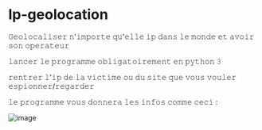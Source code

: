 # Ip-geolocation
𝙶𝚎𝚘𝚕𝚘𝚌𝚊𝚕𝚒𝚜𝚎𝚛 𝚗'𝚒𝚖𝚙𝚘𝚛𝚝𝚎 𝚚𝚞'𝚎𝚕𝚕𝚎 𝚒𝚙 𝚍𝚊𝚗𝚜 𝚕𝚎 𝚖𝚘𝚗𝚍𝚎 𝚎𝚝 𝚊𝚟𝚘𝚒𝚛 𝚜𝚘𝚗 𝚘𝚙𝚎𝚛𝚊𝚝𝚎𝚞𝚛

𝚕𝚊𝚗𝚌𝚎𝚛 𝚕𝚎 𝚙𝚛𝚘𝚐𝚛𝚊𝚖𝚖𝚎 𝚘𝚋𝚕𝚒𝚐𝚊𝚝𝚘𝚒𝚛𝚎𝚖𝚎𝚗𝚝 𝚎𝚗 𝚙𝚢𝚝𝚑𝚘𝚗 𝟹

𝚛𝚎𝚗𝚝𝚛𝚎𝚛 𝚕'𝚒𝚙 𝚍𝚎 𝚕𝚊 𝚟𝚒𝚌𝚝𝚒𝚖𝚎 𝚘𝚞 𝚍𝚞 𝚜𝚒𝚝𝚎 𝚚𝚞𝚎 𝚟𝚘𝚞𝚜 𝚟𝚘𝚞𝚕𝚎𝚛 𝚎𝚜𝚙𝚒𝚘𝚗𝚗𝚎𝚛/𝚛𝚎𝚐𝚊𝚛𝚍𝚎𝚛

𝚕𝚎 𝚙𝚛𝚘𝚐𝚛𝚊𝚖𝚖𝚎 𝚟𝚘𝚞𝚜 𝚍𝚘𝚗𝚗𝚎𝚛𝚊 𝚕𝚎𝚜 𝚒𝚗𝚏𝚘𝚜 𝚌𝚘𝚖𝚖𝚎 𝚌𝚎𝚌𝚒 :

![image](https://user-images.githubusercontent.com/71606413/118241242-c7f46c80-b450-11eb-858b-fd5cc689ca96.png)
